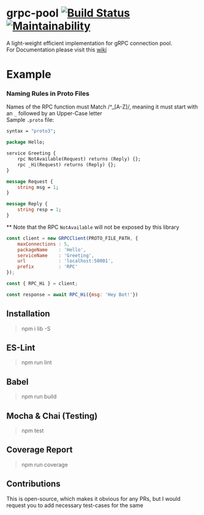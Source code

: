 # grpc-pool [![Build Status](https://travis-ci.com/AkashBabu/lib-grpc-client-pool.svg?branch=master)](https://travis-ci.com/AkashBabu/lib-grpc-client-pool) [![Maintainability](https://api.codeclimate.com/v1/badges/099d46a7375d95caa3c6/maintainability)](https://codeclimate.com/github/AkashBabu/lib-grpc-client-pool/maintainability)
A light-weight efficient implementation for gRPC connection pool.   
For Documentation please visit this [wiki](https://github.com/AkashBabu/lib-grpc-client-pool/wiki)

# Example
### Naming Rules in Proto Files
Names of the RPC function must Match /^_[A-Z]/, meaning it must start with an `_` followed by an Upper-Case letter  
Sample `.proto` file:
```protobuf
syntax = "proto3";

package Hello;

service Greeting {
    rpc NotAvailable(Request) returns (Reply) {};
    rpc _Hi(Request) returns (Reply) {};
}

message Request {
    string msg = 1;
}

message Reply {
    string resp = 1;
}
```
** Note that the RPC `NotAvailable` will not be exposed by this library

```js
const client = new GRPCClient(PROTO_FILE_PATH, {
    maxConnections : 5,
    packageName    : 'Hello',
    serviceName    : 'Greeting',
    url            : 'localhost:50001',
    prefix         : 'RPC'
});

const { RPC_Hi } = client;

const response = await RPC_Hi({msg: 'Hey Bot!'})
```

## Installation
> npm i lib -S

## ES-Lint
> npm run lint

## Babel
> npm run build  

## Mocha & Chai (Testing)
> npm test

## Coverage Report
> npm run coverage

## Contributions
This is open-source, which makes it obvious for any PRs, but I would request you to add necessary test-cases for the same 
